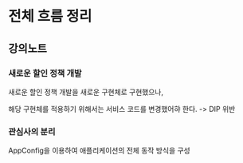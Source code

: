 # 전체 흐름 정리



## 강의노트



### 새로운 할인 정책 개발

새로운 할인 정책 개발을 새로운 구현체로 구현했으나,

해당 구현체를 적용하기 위해서는 서비스 코드를 변경했어햐 한다. -> DIP 위반



### 관심사의 분리

AppConfig을 이용하여 애플리케이션의 전체 동작 방식을 구성









